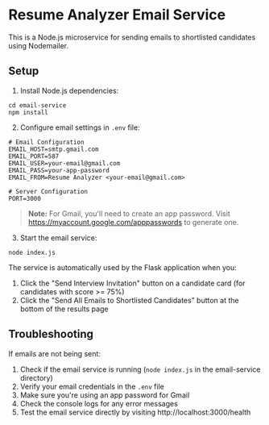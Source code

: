 # Resume Analyzer Email Service

This is a Node.js microservice for sending emails to shortlisted candidates using Nodemailer.

## Setup

1. Install Node.js dependencies:

```
cd email-service
npm install
```

2. Configure email settings in `.env` file:

```
# Email Configuration
EMAIL_HOST=smtp.gmail.com
EMAIL_PORT=587
EMAIL_USER=your-email@gmail.com
EMAIL_PASS=your-app-password
EMAIL_FROM=Resume Analyzer <your-email@gmail.com>

# Server Configuration
PORT=3000
```

> **Note:** For Gmail, you'll need to create an app password. Visit https://myaccount.google.com/apppasswords to generate one.

3. Start the email service:

```
node index.js
```




The service is automatically used by the Flask application when you:

1. Click the "Send Interview Invitation" button on a candidate card (for candidates with score >= 75%)
2. Click the "Send All Emails to Shortlisted Candidates" button at the bottom of the results page

## Troubleshooting

If emails are not being sent:

1. Check if the email service is running (`node index.js` in the email-service directory)
2. Verify your email credentials in the `.env` file
3. Make sure you're using an app password for Gmail
4. Check the console logs for any error messages
5. Test the email service directly by visiting http://localhost:3000/health
